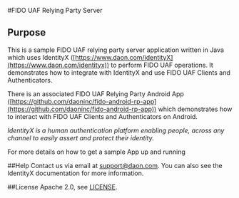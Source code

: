 #FIDO UAF Relying Party Server

## Purpose
This is a sample FIDO UAF relying party server application written in Java which uses IdentityX ([https://www.daon.com/identityX](https://www.daon.com/identityx))  to perform FIDO UAF operations.  It demonstrates how to integrate with IdentityX and use FIDO UAF Clients and Authenticators.

There is an associated FIDO UAF Relying Party Android App ([https://github.com/daoninc/fido-android-rp-app](https://github.com/daoninc/fido-android-rp-app)) which demonstrates how to interact with FIDO UAF Clients and Authenticators on Android. 

*IdentityX is a human authentication platform enabling people, across any channel to easily assert and protect their identity.*

For more details on how to get a sample App up and running 

##Help
Contact us via email at support@daon.com. You can also see the IdentityX documentation for more information.

##License
Apache 2.0, see [LICENSE](https://github.com/daoninc/fido-rp-server/blob/master/LICENSE.md).
